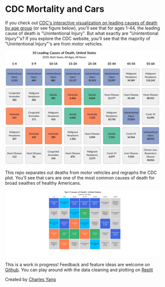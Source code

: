 # CDC Mortality and Cars

If you check out [CDC's interactive visualization on leading causes of death by age group](https://wisqars.cdc.gov/data/lcd/home) (or see figure below), you'll see that for ages 1-44, the leading cause of death is "Unintentional Injury". But what exactly are "Unintentional Injury"'s? If you explore the CDC website, you'll see that the  majority of "Unintentional Injury"'s are from motor vehicles. 

![CDC Leading Cause of Death Website](assets/WISQARS_original_data_snip.jpeg)


This repo separates out deaths from motor vehicles and regraphs the CDC plot. You'll see that cars are one of the most common causes of death for broad swathes of healthy Americans.

![Leading Cause of Death with Motor Vehicles as separate category](assets/heatmap.png)

This is a work in progress! Feedback and feature ideas are welcome on [Github](https://github.com/charlesxjyang/CDCmortality/issues). You can play around with the data cleaning and plotting on [Replit](https://replit.com/@charlesxjyang/CDCmortality)

Created by [Charles Yang](http://charlesyang.io)
